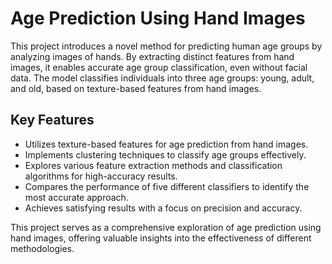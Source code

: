 # Age Prediction Using Hand Images

This project introduces a novel method for predicting human age groups by analyzing images of hands. By extracting distinct features from hand images, it enables accurate age group classification, even without facial data. The model classifies individuals into three age groups: young, adult, and old, based on texture-based features from hand images.

## Key Features

- Utilizes texture-based features for age prediction from hand images.
- Implements clustering techniques to classify age groups effectively.
- Explores various feature extraction methods and classification algorithms for high-accuracy results.
- Compares the performance of five different classifiers to identify the most accurate approach.
- Achieves satisfying results with a focus on precision and accuracy.

This project serves as a comprehensive exploration of age prediction using hand images, offering valuable insights into the effectiveness of different methodologies.
